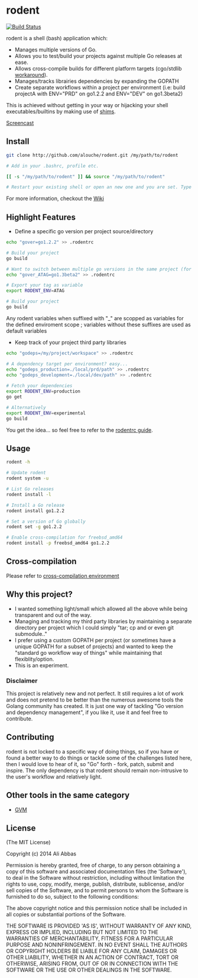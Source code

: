 # rodent
[![Build Status](https://drone.io/github.com/alouche/rodent/status.png)](https://drone.io/github.com/alouche/rodent/latest)

rodent is a shell (bash) application which:

* Manages multiple versions of Go.
* Allows you to test/build your projects against multiple Go releases at ease.
* Allows cross-compile builds for different platform targets (cgo/stdlib [workaround](https://groups.google.com/d/msg/golang-nuts/2XoGUvBalcw/ErSWiTlO17kJ)).
* Manages/tracks librairies dependencies by expanding the GOPATH
* Create separate workflows within a project per environment (i.e: build projectA with ENV="PRD" on go1.2.2 and ENV="DEV" on go1.3beta2)

This is achieved without getting in your way or hijacking your shell executables/builtins by making use of [shims](http://en.wikipedia.org/wiki/Shim_%28computing%29).

[Screencast](https://asciinema.org/a/10504)

## Install
```bash
git clone http://github.com/alouche/rodent.git /my/path/to/rodent

# Add in your .bashrc, profile etc.

[[ -s "/my/path/to/rodent" ]] && source "/my/path/to/rodent"

# Restart your existing shell or open an new one and you are set. Type "rodent".
```

For more information, checkout the [Wiki](https://github.com/alouche/rodent/wiki)

## Highlight Features

* Define a specific go version per project source/directory
```bash
echo "gover=go1.2.2" >> .rodentrc

# Build your project
go build

# Want to switch between multiple go versions in the same project (for testing new builds)
echo "gover_ATAG=go1.3beta2" >> .rodentrc

# Export your tag as variable
export RODENT_ENV=ATAG

# Build your project
go build
``` 
Any rodent variables when suffixed with "\_<LABEL>" are scopped as variables for the defined enviroment scope <LABEL>; variables without these <LABEL> suffixes are used as default variables

* Keep track of your project third party libraries
```bash
echo "godeps=/my/project/workspace" >> .rodentrc

# A dependency target per environment? easy...
echo "godeps_production=./local/prd/path" >> .rodentrc
echo "godeps_development=./local/dev/path" >> .rodentrc
  
# Fetch your dependencies
export RODENT_ENV=production
go get

# Alternatively
export RODENT_ENV=experimental
go build
```

You get the idea... so feel free to refer to the [rodentrc guide](https://github.com/alouche/rodent/wiki/rodentrc-file).

## Usage
```bash
rodent -h

# Update rodent
rodent system -u

# List Go releases
rodent install -l

# Install a Go release
rodent install go1.2.2

# Set a version of Go globally
rodent set -g go1.2.2

# Enable cross-compilation for freebsd_amd64
rodent install -p freebsd_amd64 go1.2.2
```

## Cross-compilation
Please refer to [cross-compilation environment](https://github.com/alouche/rodent/wiki/cross-compilation-setup)

## Why this project?

* I wanted something light/small which allowed all the above while being transparent and out of the way.
* Managing and tracking my third party libraries by maintaining a separate directory per project which I could simply "tar; cp and or even git submodule.." 
* I prefer using a custom GOPATH per project (or sometimes have a unique GOPATH for a subset of projects) and wanted to keep the "standard go workflow way of things" while maintaining that flexiblity/option.
* This is an experiment.

### Disclaimer

This project is relatively new and not perfect. It still requires a lot of work and does not pretend to be better than the numerous awesome tools the Golang community has created. It is just one way of tackling "Go version and dependency management", if you like it, use it and feel free to contribute.

## Contributing

rodent is not locked to a specific way of doing things, so if you have or found a better way to do things or tackle some of the challenges listed here, then I would love to hear of it, so "Go" forth - fork, patch, submit and inspire. The only dependency is that rodent should remain non-intrusive to the user's workflow and relatively light.

## Other tools in the same category
* [GVM](https://github.com/moovweb/gvm)

## License

(The MIT License)

Copyright (c) 2014 Ali Abbas

Permission is hereby granted, free of charge, to any person obtaining
a copy of this software and associated documentation files (the
'Software'), to deal in the Software without restriction, including
without limitation the rights to use, copy, modify, merge, publish,
distribute, sublicense, and/or sell copies of the Software, and to
permit persons to whom the Software is furnished to do so, subject to
the following conditions:

The above copyright notice and this permission notice shall be
included in all copies or substantial portions of the Software.

THE SOFTWARE IS PROVIDED 'AS IS', WITHOUT WARRANTY OF ANY KIND,
EXPRESS OR IMPLIED, INCLUDING BUT NOT LIMITED TO THE WARRANTIES OF
MERCHANTABILITY, FITNESS FOR A PARTICULAR PURPOSE AND NONINFRINGEMENT.
IN NO EVENT SHALL THE AUTHORS OR COPYRIGHT HOLDERS BE LIABLE FOR ANY
CLAIM, DAMAGES OR OTHER LIABILITY, WHETHER IN AN ACTION OF CONTRACT,
TORT OR OTHERWISE, ARISING FROM, OUT OF OR IN CONNECTION WITH THE
SOFTWARE OR THE USE OR OTHER DEALINGS IN THE SOFTWARE. 
